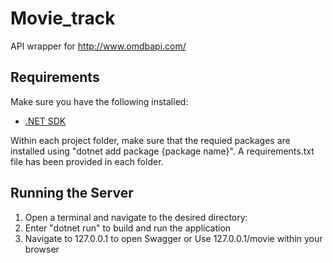 # Movie_track
API wrapper for http://www.omdbapi.com/

## Requirements

Make sure you have the following installed:

- [.NET SDK](https://dotnet.microsoft.com/download)

Within each project folder, make sure that the requied packages are installed using "dotnet add package {package name}".
A requirements.txt file has been provided in each folder.

## Running the Server

1. Open a terminal and navigate to the desired directory:
2. Enter "dotnet run" to build and run the application
3. Navigate to 127.0.0.1 to open Swagger
   or
   Use 127.0.0.1/movie within your browser
